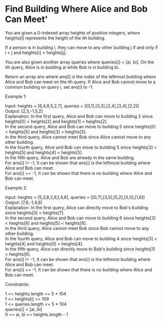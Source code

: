# Find Building Where Alice and Bob Can Meet'

You are given a 0-indexed array heights of positive integers, where heights[i] represents the height of the ith building.

If a person is in building i, they can move to any other building j if and only if i < j and heights[i] < heights[j].

You are also given another array queries where queries[i] = [ai, bi]. On the ith query, Alice is in building ai while Bob is in building bi.

Return an array ans where ans[i] is the index of the leftmost building where Alice and Bob can meet on the ith query. If Alice and Bob cannot move to a common building on query i, set ans[i] to -1.

Example 1:

Input: heights = [6,4,8,5,2,7], queries = [[0,1],[0,3],[2,4],[3,4],[2,2]]\
Output: [2,5,-1,5,2]\
Explanation: In the first query, Alice and Bob can move to building 2 since heights[0] < heights[2] and heights[1] < heights[2].\
In the second query, Alice and Bob can move to building 5 since heights[0] < heights[5] and heights[3] < heights[5].\
In the third query, Alice cannot meet Bob since Alice cannot move to any other building.\
In the fourth query, Alice and Bob can move to building 5 since heights[3] < heights[5] and heights[4] < heights[5].\
In the fifth query, Alice and Bob are already in the same building.\
For ans[i] != -1, It can be shown that ans[i] is the leftmost building where Alice and Bob can meet.\
For ans[i] == -1, It can be shown that there is no building where Alice and Bob can meet.

Example 2:

Input: heights = [5,3,8,2,6,1,4,6], queries = [[0,7],[3,5],[5,2],[3,0],[1,6]]\
Output: [7,6,-1,4,6]\
Explanation: In the first query, Alice can directly move to Bob's building since heights[0] < heights[7].\
In the second query, Alice and Bob can move to building 6 since heights[3] < heights[6] and heights[5] < heights[6].\
In the third query, Alice cannot meet Bob since Bob cannot move to any other building.\
In the fourth query, Alice and Bob can move to building 4 since heights[3] < heights[4] and heights[0] < heights[4].\
In the fifth query, Alice can directly move to Bob's building since heights[1] < heights[6].\
For ans[i] != -1, It can be shown that ans[i] is the leftmost building where Alice and Bob can meet.\
For ans[i] == -1, It can be shown that there is no building where Alice and Bob can meet.

Constraints:

1 <= heights.length <= 5 * 104\
1 <= heights[i] <= 109\
1 <= queries.length <= 5 * 104\
queries[i] = [ai, bi]\
0 <= ai, bi <= heights.length - 1